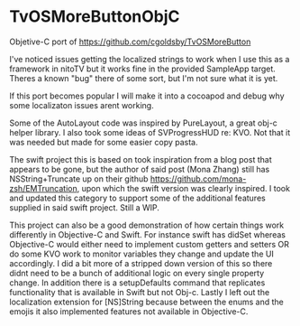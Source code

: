 # TvOSMoreButtonObjC
Objetive-C port of https://github.com/cgoldsby/TvOSMoreButton

I've noticed issues getting the localized strings to work when I use this as a framework in nitoTV but it works fine in the provided SampleApp target. Theres a known "bug" there of some sort, but I'm not sure what it is yet.

If this port becomes popular I will make it into a cocoapod and debug why some localizaton issues arent working.

Some of the AutoLayout code was inspired by PureLayout, a great obj-c helper library. I also took some ideas of SVProgressHUD re: KVO. Not that it was needed but made for some easier copy pasta.

The swift project this is based on took inspiration from a blog post that appears to be gone, but the author of said post (Mona Zhang) still has NSString+Truncate up on their github https://github.com/mona-zsh/EMTruncation, upon which the swift version was clearly inspired. I took and updated this category to support some of the additional features supplied in said swift project. Still a WIP.

This project can also be a good demonstration of how certain things work differently in Objective-C and Swift. For instance swift has didSet whereas Objective-C would either need to implement custom getters and setters OR do some KVO work to monitor variables they change and update the UI accordingly. I did a bit more of a stripped down version of this so there didnt need to be a bunch of additional logic on every single property change. In addition there is a setupDefaults command that replicates functionality that is available in Swift but not Obj-c. Lastly I left out the localization extension for [NS]String because between the enums and the emojis it also implemented features not available in Objective-C.
